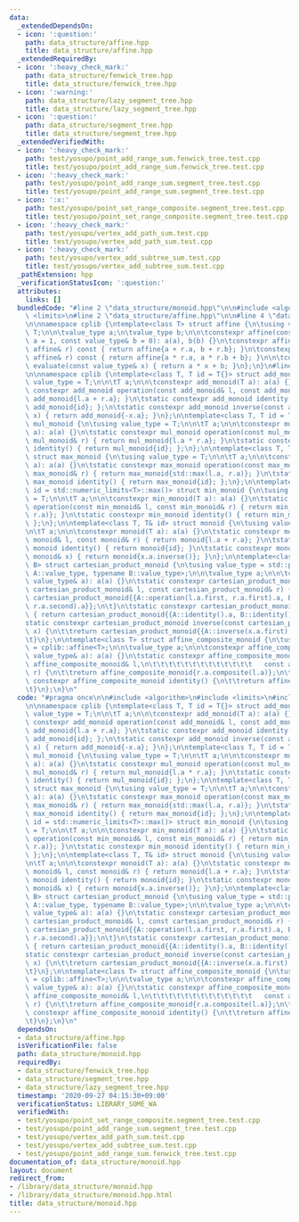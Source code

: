```yaml
---
data:
  _extendedDependsOn:
  - icon: ':question:'
    path: data_structure/affine.hpp
    title: data_structure/affine.hpp
  _extendedRequiredBy:
  - icon: ':heavy_check_mark:'
    path: data_structure/fenwick_tree.hpp
    title: data_structure/fenwick_tree.hpp
  - icon: ':warning:'
    path: data_structure/lazy_segment_tree.hpp
    title: data_structure/lazy_segment_tree.hpp
  - icon: ':question:'
    path: data_structure/segment_tree.hpp
    title: data_structure/segment_tree.hpp
  _extendedVerifiedWith:
  - icon: ':heavy_check_mark:'
    path: test/yosupo/point_add_range_sum.fenwick_tree.test.cpp
    title: test/yosupo/point_add_range_sum.fenwick_tree.test.cpp
  - icon: ':heavy_check_mark:'
    path: test/yosupo/point_add_range_sum.segment_tree.test.cpp
    title: test/yosupo/point_add_range_sum.segment_tree.test.cpp
  - icon: ':x:'
    path: test/yosupo/point_set_range_composite.segment_tree.test.cpp
    title: test/yosupo/point_set_range_composite.segment_tree.test.cpp
  - icon: ':heavy_check_mark:'
    path: test/yosupo/vertex_add_path_sum.test.cpp
    title: test/yosupo/vertex_add_path_sum.test.cpp
  - icon: ':heavy_check_mark:'
    path: test/yosupo/vertex_add_subtree_sum.test.cpp
    title: test/yosupo/vertex_add_subtree_sum.test.cpp
  _pathExtension: hpp
  _verificationStatusIcon: ':question:'
  attributes:
    links: []
  bundledCode: "#line 2 \"data_structure/monoid.hpp\"\n\n#include <algorithm>\n#include\
    \ <limits>\n#line 2 \"data_structure/affine.hpp\"\n\n#line 4 \"data_structure/affine.hpp\"\
    \n\nnamespace cplib {\ntemplate<class T> struct affine {\n\tusing value_type =\
    \ T;\n\n\tvalue_type a;\n\tvalue_type b;\n\n\tconstexpr affine(const value_type&\
    \ a = 1, const value_type& b = 0): a(a), b(b) {}\n\tconstexpr affine operator+(const\
    \ affine& r) const { return affine{a + r.a, b + r.b}; }\n\tconstexpr affine composite(const\
    \ affine& r) const { return affine{a * r.a, a * r.b + b}; }\n\n\tconstexpr value_type\
    \ evaluate(const value_type& x) { return a * x + b; }\n};\n}\n#line 6 \"data_structure/monoid.hpp\"\
    \n\nnamespace cplib {\ntemplate<class T, T id = T{}> struct add_monoid {\n\tusing\
    \ value_type = T;\n\n\tT a;\n\n\tconstexpr add_monoid(T a): a(a) {}\n\tstatic\
    \ constexpr add_monoid operation(const add_monoid& l, const add_monoid& r) { return\
    \ add_monoid{l.a + r.a}; }\n\tstatic constexpr add_monoid identity() { return\
    \ add_monoid{id}; };\n\tstatic constexpr add_monoid inverse(const add_monoid&\
    \ x) { return add_monoid{-x.a}; }\n};\n\ntemplate<class T, T id = T{1}> struct\
    \ mul_monoid {\n\tusing value_type = T;\n\n\tT a;\n\n\tconstexpr mul_monoid(T\
    \ a): a(a) {}\n\tstatic constexpr mul_monoid operation(const mul_monoid& l, const\
    \ mul_monoid& r) { return mul_monoid{l.a * r.a}; }\n\tstatic constexpr mul_monoid\
    \ identity() { return mul_monoid{id}; };\n};\n\ntemplate<class T, T id = T{}>\
    \ struct max_monoid {\n\tusing value_type = T;\n\n\tT a;\n\n\tconstexpr max_monoid(T\
    \ a): a(a) {}\n\tstatic constexpr max_monoid operation(const max_monoid& l, const\
    \ max_monoid& r) { return max_monoid{std::max(l.a, r.a)}; }\n\tstatic constexpr\
    \ max_monoid identity() { return max_monoid{id}; };\n};\n\ntemplate<class T, T\
    \ id = std::numeric_limits<T>::max()> struct min_monoid {\n\tusing value_type\
    \ = T;\n\n\tT a;\n\n\tconstexpr min_monoid(T a): a(a) {}\n\tstatic constexpr min_monoid\
    \ operation(const min_monoid& l, const min_monoid& r) { return min_monoid{std::min(l.a,\
    \ r.a)}; }\n\tstatic constexpr min_monoid identity() { return min_monoid{id};\
    \ };\n};\n\ntemplate<class T, T& id> struct monoid {\n\tusing value_type = T;\n\
    \n\tT a;\n\n\tconstexpr monoid(T a): a(a) {}\n\tstatic constexpr monoid operation(const\
    \ monoid& l, const monoid& r) { return monoid{l.a + r.a}; }\n\tstatic constexpr\
    \ monoid identity() { return monoid{id}; }\n\tstatic constexpr monoid inverse(const\
    \ monoid& x) { return monoid{x.a.inverse()}; }\n};\n\ntemplate<class A, class\
    \ B> struct cartesian_product_monoid {\n\tusing value_type = std::pair<typename\
    \ A::value_type, typename B::value_type>;\n\n\tvalue_type a;\n\n\tconstexpr cartesian_product_monoid(const\
    \ value_type& a): a(a) {}\n\tstatic constexpr cartesian_product_monoid operation(const\
    \ cartesian_product_monoid& l, const cartesian_product_monoid& r) {\n\t\treturn\
    \ cartesian_product_monoid{{A::operation(l.a.first, r.a.first).a, B::operation(l.a.second,\
    \ r.a.second).a}};\n\t}\n\tstatic constexpr cartesian_product_monoid identity()\
    \ { return cartesian_product_monoid{{A::identity().a, B::identity().a}}; }\n\t\
    static constexpr cartesian_product_monoid inverse(const cartesian_product_monoid&\
    \ x) {\n\t\treturn cartesian_product_monoid{{A::inverse(x.a.first).a, B::inverse(x.a.second).a}};\n\
    \t}\n};\n\ntemplate<class T> struct affine_composite_monoid {\n\tusing value_type\
    \ = cplib::affine<T>;\n\n\tvalue_type a;\n\n\tconstexpr affine_composite_monoid(const\
    \ value_type& a): a(a) {}\n\tstatic constexpr affine_composite_monoid operation(const\
    \ affine_composite_monoid& l,\n\t\t\t\t\t\t\t\t\t\t\t\t\t   const affine_composite_monoid&\
    \ r) {\n\t\treturn affine_composite_monoid{r.a.composite(l.a)};\n\t}\n\tstatic\
    \ constexpr affine_composite_monoid identity() {\n\t\treturn affine_composite_monoid{value_type()};\n\
    \t}\n};\n}\n"
  code: "#pragma once\n\n#include <algorithm>\n#include <limits>\n#include \"../data_structure/affine.hpp\"\
    \n\nnamespace cplib {\ntemplate<class T, T id = T{}> struct add_monoid {\n\tusing\
    \ value_type = T;\n\n\tT a;\n\n\tconstexpr add_monoid(T a): a(a) {}\n\tstatic\
    \ constexpr add_monoid operation(const add_monoid& l, const add_monoid& r) { return\
    \ add_monoid{l.a + r.a}; }\n\tstatic constexpr add_monoid identity() { return\
    \ add_monoid{id}; };\n\tstatic constexpr add_monoid inverse(const add_monoid&\
    \ x) { return add_monoid{-x.a}; }\n};\n\ntemplate<class T, T id = T{1}> struct\
    \ mul_monoid {\n\tusing value_type = T;\n\n\tT a;\n\n\tconstexpr mul_monoid(T\
    \ a): a(a) {}\n\tstatic constexpr mul_monoid operation(const mul_monoid& l, const\
    \ mul_monoid& r) { return mul_monoid{l.a * r.a}; }\n\tstatic constexpr mul_monoid\
    \ identity() { return mul_monoid{id}; };\n};\n\ntemplate<class T, T id = T{}>\
    \ struct max_monoid {\n\tusing value_type = T;\n\n\tT a;\n\n\tconstexpr max_monoid(T\
    \ a): a(a) {}\n\tstatic constexpr max_monoid operation(const max_monoid& l, const\
    \ max_monoid& r) { return max_monoid{std::max(l.a, r.a)}; }\n\tstatic constexpr\
    \ max_monoid identity() { return max_monoid{id}; };\n};\n\ntemplate<class T, T\
    \ id = std::numeric_limits<T>::max()> struct min_monoid {\n\tusing value_type\
    \ = T;\n\n\tT a;\n\n\tconstexpr min_monoid(T a): a(a) {}\n\tstatic constexpr min_monoid\
    \ operation(const min_monoid& l, const min_monoid& r) { return min_monoid{std::min(l.a,\
    \ r.a)}; }\n\tstatic constexpr min_monoid identity() { return min_monoid{id};\
    \ };\n};\n\ntemplate<class T, T& id> struct monoid {\n\tusing value_type = T;\n\
    \n\tT a;\n\n\tconstexpr monoid(T a): a(a) {}\n\tstatic constexpr monoid operation(const\
    \ monoid& l, const monoid& r) { return monoid{l.a + r.a}; }\n\tstatic constexpr\
    \ monoid identity() { return monoid{id}; }\n\tstatic constexpr monoid inverse(const\
    \ monoid& x) { return monoid{x.a.inverse()}; }\n};\n\ntemplate<class A, class\
    \ B> struct cartesian_product_monoid {\n\tusing value_type = std::pair<typename\
    \ A::value_type, typename B::value_type>;\n\n\tvalue_type a;\n\n\tconstexpr cartesian_product_monoid(const\
    \ value_type& a): a(a) {}\n\tstatic constexpr cartesian_product_monoid operation(const\
    \ cartesian_product_monoid& l, const cartesian_product_monoid& r) {\n\t\treturn\
    \ cartesian_product_monoid{{A::operation(l.a.first, r.a.first).a, B::operation(l.a.second,\
    \ r.a.second).a}};\n\t}\n\tstatic constexpr cartesian_product_monoid identity()\
    \ { return cartesian_product_monoid{{A::identity().a, B::identity().a}}; }\n\t\
    static constexpr cartesian_product_monoid inverse(const cartesian_product_monoid&\
    \ x) {\n\t\treturn cartesian_product_monoid{{A::inverse(x.a.first).a, B::inverse(x.a.second).a}};\n\
    \t}\n};\n\ntemplate<class T> struct affine_composite_monoid {\n\tusing value_type\
    \ = cplib::affine<T>;\n\n\tvalue_type a;\n\n\tconstexpr affine_composite_monoid(const\
    \ value_type& a): a(a) {}\n\tstatic constexpr affine_composite_monoid operation(const\
    \ affine_composite_monoid& l,\n\t\t\t\t\t\t\t\t\t\t\t\t\t   const affine_composite_monoid&\
    \ r) {\n\t\treturn affine_composite_monoid{r.a.composite(l.a)};\n\t}\n\tstatic\
    \ constexpr affine_composite_monoid identity() {\n\t\treturn affine_composite_monoid{value_type()};\n\
    \t}\n};\n}\n"
  dependsOn:
  - data_structure/affine.hpp
  isVerificationFile: false
  path: data_structure/monoid.hpp
  requiredBy:
  - data_structure/fenwick_tree.hpp
  - data_structure/segment_tree.hpp
  - data_structure/lazy_segment_tree.hpp
  timestamp: '2020-09-27 04:15:30+09:00'
  verificationStatus: LIBRARY_SOME_WA
  verifiedWith:
  - test/yosupo/point_set_range_composite.segment_tree.test.cpp
  - test/yosupo/point_add_range_sum.segment_tree.test.cpp
  - test/yosupo/vertex_add_path_sum.test.cpp
  - test/yosupo/vertex_add_subtree_sum.test.cpp
  - test/yosupo/point_add_range_sum.fenwick_tree.test.cpp
documentation_of: data_structure/monoid.hpp
layout: document
redirect_from:
- /library/data_structure/monoid.hpp
- /library/data_structure/monoid.hpp.html
title: data_structure/monoid.hpp
---
```

